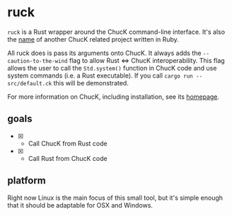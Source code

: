 # ruck

`ruck` is a Rust wrapper around the ChucK command-line interface. It's also the [name](https://github.com/alltom/ruck) of another ChucK related project written in Ruby.

All ruck does is pass its arguments onto ChucK. It always adds the `--caution-to-the-wind` flag to allow Rust <=> ChucK interoperability. This flag allows the user to call the `Std.system()` function in ChucK code and use system commands (i.e. a Rust executable). If you call `cargo run -- src/default.ck` this will be demonstrated.

For more information on ChucK, including installation, see its [homepage](http://chuck.stanford.edu).

## goals

- [x] - Call ChucK from Rust code
- [x] - Call Rust from ChucK code

## platform

Right now Linux is the main focus of this small tool, but it's simple enough that it should be adaptable for OSX and Windows.
